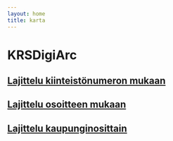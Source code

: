 ```yaml
---
layout: home
title: karta
---
```

# KRSDigiArc

## [Lajittelu kiinteistönumeron mukaan](index_by_number)
## [Lajittelu osoitteen mukaan](index_by_address)
## [Lajittelu kaupunginosittain](index_by_stadsdel)
